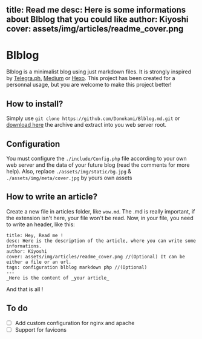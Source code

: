 title: Read me
desc: Here is some informations about Blblog that you could like
author: Kiyoshi
cover: assets/img/articles/readme_cover.png
---
# Blblog
Blblog is a minimalist blog using just markdown files. It is strongly inspired by [Telegra.ph](https://telegra.ph), [Medium](https://medium.com) or [Hexo](https://hexo.io).
This project has been created for a personnal usage, but you are welcome to make this project better!
## How to install?
Simply use
`git clone https://github.com/Donokami/Blblog.md.git` or [download here](https://github.com/Donokami/Blblog.md/archive/master.zip) the archive and extract into you web server root.

## Configuration
You must configure the `./include/Config.php` file according to your own web server and the data of your future blog (read the comments for more help).
Also, replace `./assets/img/static/bg.jpg` & `./assets/img/meta/cover.jpg` by yours own assets

## How to write an article?
Create a new file in articles folder, like `wow.md`. The .md is really important, if the extension isn't here, your file won't be read.
Now, in your file, you need to write an header, like this:
```
title: Hey, Read me !
desc: Here is the description of the article, where you can write some informations.
author: Kiyoshi
cover: assets/img/articles/readme_cover.png //(Optional) It can be either a file or an url.
tags: configuration blblog markdown php //(Optional)
---
_Here is the content of _your article_
```
And that is all !

## To do
- [ ] Add custom configuration for nginx and apache
- [ ] Support for favicons
